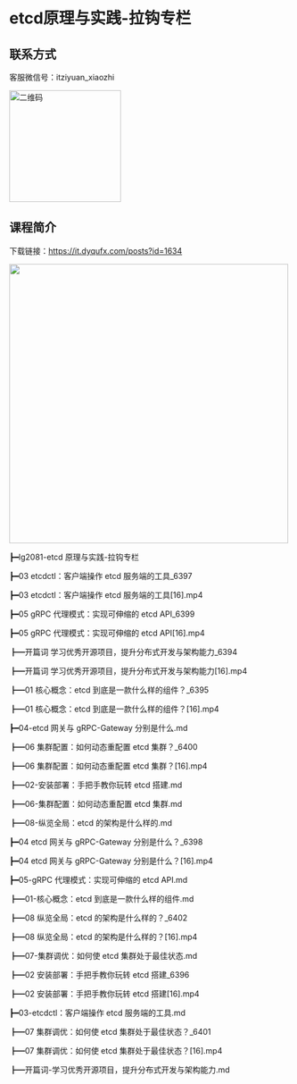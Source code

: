 # etcd原理与实践-拉钩专栏

## 联系方式

客服微信号：itziyuan_xiaozhi

<img src="https://ziyuanyun.oss-cn-guangzhou.aliyuncs.com/common/20240614073449/666b82192834a.jpg" width="200" height="200" alt="二维码">

## 课程简介

下载链接：https://it.dyqufx.com/posts?id=1634

<img src="https://ziyuanyun.oss-cn-guangzhou.aliyuncs.com/yun/20240515183455/66448fcfedbe8.jpg" width="500" alt="">

  ┣━lg2081-etcd 原理与实践-拉钩专栏

 ┣━03 etcdctl：客户端操作 etcd 服务端的工具_6397

 ┣━03 etcdctl：客户端操作 etcd 服务端的工具[16].mp4

 ┣━05 gRPC 代理模式：实现可伸缩的 etcd API_6399

 ┣━05 gRPC 代理模式：实现可伸缩的 etcd API[16].mp4

 ┣━开篇词 学习优秀开源项目，提升分布式开发与架构能力_6394

 ┣━开篇词 学习优秀开源项目，提升分布式开发与架构能力[16].mp4

 ┣━01 核心概念：etcd 到底是一款什么样的组件？_6395

 ┣━01 核心概念：etcd 到底是一款什么样的组件？[16].mp4

 ┣━04-etcd 网关与 gRPC-Gateway 分别是什么.md

 ┣━06 集群配置：如何动态重配置 etcd 集群？_6400

 ┣━06 集群配置：如何动态重配置 etcd 集群？[16].mp4

 ┣━02-安装部署：手把手教你玩转 etcd 搭建.md

 ┣━06-集群配置：如何动态重配置 etcd 集群.md

 ┣━08-纵览全局：etcd 的架构是什么样的.md

 ┣━04 etcd 网关与 gRPC-Gateway 分别是什么？_6398

 ┣━04 etcd 网关与 gRPC-Gateway 分别是什么？[16].mp4

 ┣━05-gRPC 代理模式：实现可伸缩的 etcd API.md

 ┣━01-核心概念：etcd 到底是一款什么样的组件.md

 ┣━08 纵览全局：etcd 的架构是什么样的？_6402

 ┣━08 纵览全局：etcd 的架构是什么样的？[16].mp4

 ┣━07-集群调优：如何使 etcd 集群处于最佳状态.md

 ┣━02 安装部署：手把手教你玩转 etcd 搭建_6396

 ┣━02 安装部署：手把手教你玩转 etcd 搭建[16].mp4

 ┣━03-etcdctl：客户端操作 etcd 服务端的工具.md

 ┣━07 集群调优：如何使 etcd 集群处于最佳状态？_6401

 ┣━07 集群调优：如何使 etcd 集群处于最佳状态？[16].mp4

 ┣━开篇词-学习优秀开源项目，提升分布式开发与架构能力.md

  